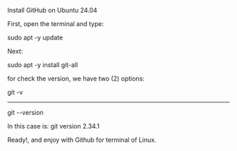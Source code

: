 Install GitHub on Ubuntu 24.04

First, open the terminal and type:

sudo apt -y update 

Next: 

sudo apt -y install git-all

for check the version, we have two (2) options:

git -v   
******************
git --version

In this case is:
git version 2.34.1

Ready!, and enjoy with Github for terminal of Linux.

